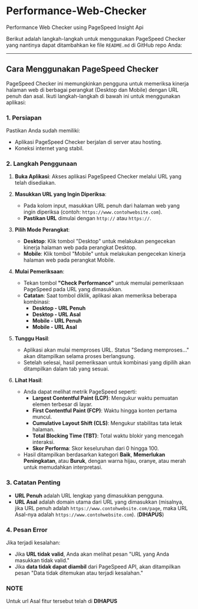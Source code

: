 # Performance-Web-Checker
 Performance Web Checker using PageSpeed Insight Api



Berikut adalah langkah-langkah untuk menggunakan PageSpeed Checker yang nantinya dapat ditambahkan ke file `README.md` di GitHub repo Anda:

---

## Cara Menggunakan PageSpeed Checker

PageSpeed Checker ini memungkinkan pengguna untuk memeriksa kinerja halaman web di berbagai perangkat (Desktop dan Mobile) dengan URL penuh dan asal. Ikuti langkah-langkah di bawah ini untuk menggunakan aplikasi:

### 1. Persiapan
Pastikan Anda sudah memiliki:
- Aplikasi PageSpeed Checker berjalan di server atau hosting.
- Koneksi internet yang stabil.

### 2. Langkah Penggunaan

1. **Buka Aplikasi**: Akses aplikasi PageSpeed Checker melalui URL yang telah disediakan.

2. **Masukkan URL yang Ingin Diperiksa**:
   - Pada kolom input, masukkan URL penuh dari halaman web yang ingin diperiksa (contoh: `https://www.contohwebsite.com`).
   - **Pastikan URL** dimulai dengan `http://` atau `https://`.

3. **Pilih Mode Perangkat**:
   - **Desktop**: Klik tombol "Desktop" untuk melakukan pengecekan kinerja halaman web pada perangkat Desktop.
   - **Mobile**: Klik tombol "Mobile" untuk melakukan pengecekan kinerja halaman web pada perangkat Mobile.

4. **Mulai Pemeriksaan**:
   - Tekan tombol **"Check Performance"** untuk memulai pemeriksaan PageSpeed pada URL yang dimasukkan.
   - **Catatan**: Saat tombol diklik, aplikasi akan memeriksa beberapa kombinasi:
     - **Desktop - URL Penuh**
     - **Desktop - URL Asal**
     - **Mobile - URL Penuh**
     - **Mobile - URL Asal**

5. **Tunggu Hasil**:
   - Aplikasi akan mulai memproses URL. Status "Sedang memproses..." akan ditampilkan selama proses berlangsung.
   - Setelah selesai, hasil pemeriksaan untuk kombinasi yang dipilih akan ditampilkan dalam tab yang sesuai.

6. **Lihat Hasil**:
   - Anda dapat melihat metrik PageSpeed seperti:
     - **Largest Contentful Paint (LCP)**: Mengukur waktu pemuatan elemen terbesar di layar.
     - **First Contentful Paint (FCP)**: Waktu hingga konten pertama muncul.
     - **Cumulative Layout Shift (CLS)**: Mengukur stabilitas tata letak halaman.
     - **Total Blocking Time (TBT)**: Total waktu blokir yang mencegah interaksi.
     - **Skor Performa**: Skor keseluruhan dari 0 hingga 100.
   - Hasil ditampilkan berdasarkan kategori **Baik**, **Memerlukan Peningkatan**, atau **Buruk**, dengan warna hijau, oranye, atau merah untuk memudahkan interpretasi.

### 3. Catatan Penting
- **URL Penuh** adalah URL lengkap yang dimasukkan pengguna.
- **URL Asal** adalah domain utama dari URL yang dimasukkan (misalnya, jika URL penuh adalah `https://www.contohwebsite.com/page`, maka URL Asal-nya adalah `https://www.contohwebsite.com`). (**DIHAPUS**)

### 4. Pesan Error
Jika terjadi kesalahan:
- Jika **URL tidak valid**, Anda akan melihat pesan "URL yang Anda masukkan tidak valid."
- Jika **data tidak dapat diambil** dari PageSpeed API, akan ditampilkan pesan "Data tidak ditemukan atau terjadi kesalahan."


### NOTE
Untuk url Asal fitur tersebut telah di **DIHAPUS**